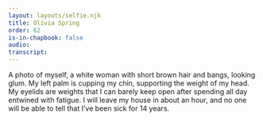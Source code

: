 ```yaml
---
layout: layouts/selfie.njk
title: Olivia Spring
order: 62
is-in-chapbook: false
audio:
transcript:
---
```


A photo of myself, a white woman with short brown hair and bangs, looking glum. My left palm is cupping my chin, supporting the weight of my head. My eyelids are weights that I can barely keep open after spending all day entwined with fatigue. I will leave my house in about an hour, and no one will be able to tell that I’ve been sick for 14 years.
